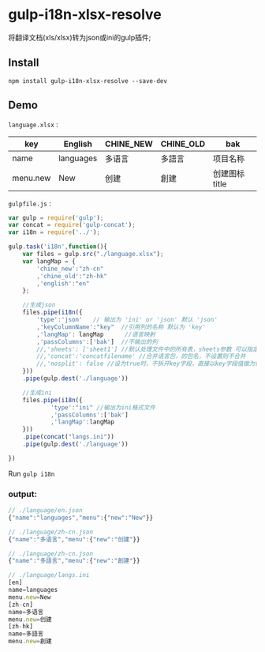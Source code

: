 # gulp-i18n-xlsx-resolve
将翻译文档(xls/xlsx)转为json或ini的gulp插件;

## Install
```
npm install gulp-i18n-xlsx-resolve --save-dev
```

## Demo

`language.xlsx` :  

key | English | CHINE_NEW | CHINE_OLD | bak
----|---------|-----------|-----------|----
name     | languages  | 多语言 | 多語言 | 项目名称
menu.new | New        | 创建   |  創建 | 创建图标title 

`gulpfile.js` : 

```js
var gulp = require('gulp');
var concat = require('gulp-concat');
var i18n = require('../');

gulp.task('i18n',function(){
    var files = gulp.src("./language.xlsx"); 
    var langMap = {
        'chine_new':"zh-cn"
        ,'chine_old':"zh-hk"
        ,'english':"en"
    };

    //生成json
    files.pipe(i18n({
        'type':'json'   // 输出为 'ini' or 'json' 默认 'json'
        ,'keyColumnName':"key"  //引用列的名称 默认为 'key'
        ,'langMap': langMap      //语言映射
        ,'passColumns':['bak']  //不输出的列
        //,'sheets': ['sheet1'] //默认处理文件中的所有表，sheets参数 可以指定要处理的表
        //,'concat':'concatfilename' //合并语言包，的包名，不设置则不合并
        //,'nosplit': false //设为true时，不拆开key字段，直接以key字段值做为键名，ini无影响 ， 默认false
    }))
    .pipe(gulp.dest('./language'))

    //生成ini
    files.pipe(i18n({
            'type':"ini" //输出为ini格式文件
            ,'passColumns':['bak']
            ,'langMap':langMap
    }))
    .pipe(concat("langs.ini"))
    .pipe(gulp.dest('./language'))

})
```

Run `gulp i18n`  

### output:  
```js
// ./language/en.json
{"name":"languages","menu":{"new":"New"}}

// ./language/zh-cn.json
{"name":"多语言","menu":{"new":"创建"}}

// ./language/zh-cn.json
{"name":"多語言","menu":{"new":"創建"}}

// ./language/langs.ini
[en]
name=languages
menu.new=New
[zh-cn]
name=多语言
menu.new=创建
[zh-hk]
name=多語言
menu.new=創建

```
